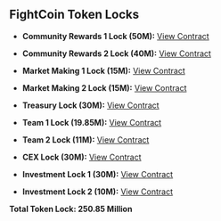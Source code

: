 ## FightCoin Token Locks

- **Community Rewards 1 Lock (50M):** [View Contract](https://app.streamflow.finance/contract/solana/mainnet/FG8AfMjzEq3gApFpLyVwXFWR3aGT6GcwxCegYcCi7j1x)

- **Community Rewards 2 Lock (40M):** [View Contract](https://app.streamflow.finance/contract/solana/mainnet/2UAx6re17fY7iNoEVnLgmTTMADsMLf7aLu5fYNs7DVn4)

- **Market Making 1 Lock (15M):** [View Contract](https://app.streamflow.finance/contract/solana/mainnet/HjCbDAAfSLPvWzVuYi9KxcQKd5B313seAYhs749pKqRD)

- **Market Making 2 Lock (15M):** [View Contract](https://app.streamflow.finance/contract/solana/mainnet/9PoBCurPFpcqkJMzRrVPpFiwCah8ukun8s3RFBECeJRQ)

- **Treasury Lock (30M):** [View Contract](https://app.streamflow.finance/contract/solana/mainnet/4NWofjue5QgKrbb27rnxYoEJX1amPQ7Fyapmdku7TUCy)

- **Team 1 Lock (19.85M):** [View Contract](https://app.streamflow.finance/contract/solana/mainnet/GkjZE14K9rVhHFvthfezwRXGTEXJJvJBeusmwdQra9Gt)

- **Team 2 Lock (11M):** [View Contract](https://app.streamflow.finance/contract/solana/mainnet/51TWparMfa46mXLs2KyPJ8UNwdaRkP2xEpX3BbTbXHrq)

- **CEX Lock (30M):** [View Contract](https://app.streamflow.finance/contract/solana/mainnet/46HiWvAGhxDCwFZmtYQTEsuuKmqztyyTHtVwmgg5f9po)

- **Investment Lock 1 (30M):** [View Contract](https://app.streamflow.finance/contract/solana/mainnet/5sUb5KJRxtotNFpQky7eeshkk2HVmerGj9bxFEg8Aqia)

- **Investment Lock 2 (10M):** [View Contract](https://app.streamflow.finance/contract/solana/mainnet/7SEjA6XCSVfaoJ7dV5jvNiz8eALJUFc4hsfpyn3NBB5m)

**Total Token Lock: 250.85 Million**
